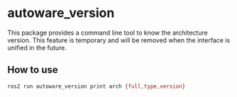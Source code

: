 # autoware_version

This package provides a command line tool to know the architecture version. This feature is temporary and will be removed when the interface is unified in the future.

## How to use

```sh
ros2 run autoware_version print arch {full,type,version}
```
